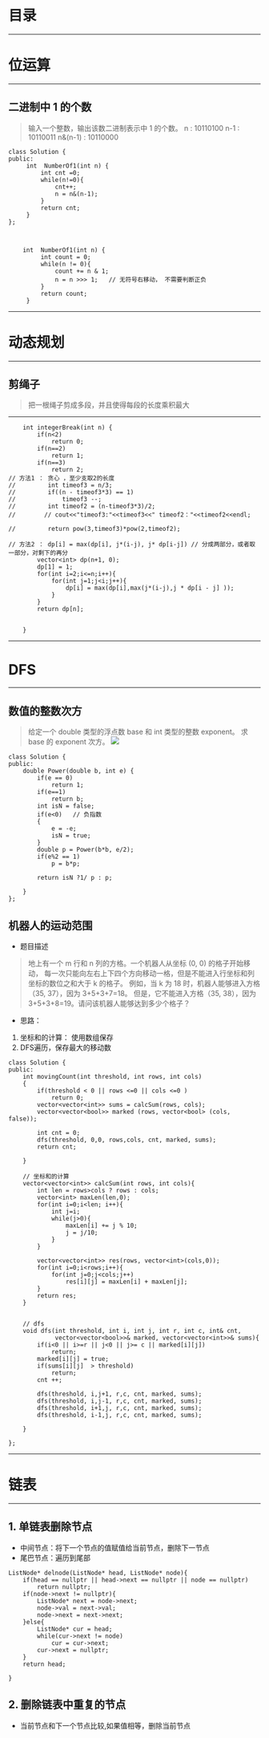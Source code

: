 # 目录


---
# 位运算
---

## 二进制中 1 的个数
>输入一个整数，输出该数二进制表示中 1 的个数。
>n       : 10110100
>n-1     : 10110011
>n&(n-1) : 10110000


```
class Solution {
public:
     int  NumberOf1(int n) {
         int cnt =0;
         while(n!=0){
             cnt++;
             n = n&(n-1);
         }
         return cnt;
     }
};



    int  NumberOf1(int n) {
         int count = 0;
         while(n != 0){
             count += n & 1;
             n = n >>> 1;   // 无符号右移动， 不需要判断正负
         }
         return count;
     }

```




---
# 动态规划
---

## 剪绳子

> 把一根绳子剪成多段，并且使得每段的长度乘积最大
---

```
    int integerBreak(int n) {
        if(n<2)
            return 0;
        if(n==2)
            return 1;
        if(n==3)
            return 2;
// 方法1 ： 贪心 ，至少支取2的长度
//         int timeof3 = n/3;
//         if((n - timeof3*3) == 1) 
//             timeof3 --;
//         int timeof2 = (n-timeof3*3)/2;
//        // cout<<"timeof3:"<<timeof3<<" timeof2："<<timeof2<<endl;
        
//         return pow(3,timeof3)*pow(2,timeof2);
        
// 方法2 ： dp[i] = max(dp[i], j*(i-j), j* dp[i-j]) // 分成两部分，或者取一部分，对剩下的再分
        vector<int> dp(n+1, 0);
        dp[1] = 1;
        for(int i=2;i<=n;i++){
            for(int j=1;j<i;j++){
                dp[i] = max(dp[i],max(j*(i-j),j * dp[i - j] ));
            }
        }
        return dp[n];
        
        
    }

```


---
# DFS
---
## 数值的整数次方
>给定一个 double 类型的浮点数 base 和 int 类型的整数 exponent。
>求 base 的 exponent 次方。
![](https://camo.githubusercontent.com/a9c60dcae8e57f42cb7f60473d695dddb3dd6221/68747470733a2f2f6c617465782e636f6465636f67732e636f6d2f6769662e6c617465783f785e6e3d5c6c6566745c7b5c626567696e7b61727261797d7b72636c7d28782a78295e7b6e2f327d26267b6e5c25323d307d5c5c782a28782a78295e7b6e2f327d26267b6e5c25323d317d5c656e647b61727261797d5c72696768742e)

```
class Solution {
public:
    double Power(double b, int e) {
        if(e == 0)
            return 1;
        if(e==1)
            return b;
        int isN = false;
        if(e<0)   // 负指数
        {
            e = -e;
            isN = true;
        }
        double p = Power(b*b, e/2);
        if(e%2 == 1)
            p = b*p;
        
        return isN ?1/ p : p; 
        
    }
};

```


## 机器人的运动范围

- 题目描述

>地上有一个 m 行和 n 列的方格。一个机器人从坐标 (0, 0) 的格子开始移动，
>每一次只能向左右上下四个方向移动一格，但是不能进入行坐标和列坐标的数位之和大于 k 的格子。
>例如，当 k 为 18 时，机器人能够进入方格（35, 37），因为 3+5+3+7=18。
>但是，它不能进入方格（35, 38），因为 3+5+3+8=19。请问该机器人能够达到多少个格子？

- 思路：
1. 坐标和的计算： 使用数组保存
2. DFS遍历，保存最大的移动数



```
class Solution {
public:
    int movingCount(int threshold, int rows, int cols)
    {
        if(threshold < 0 || rows <=0 || cols <=0 )
            return 0;
        vector<vector<int>> sums = calcSum(rows, cols);
        vector<vector<bool>> marked (rows, vector<bool> (cols, false));
        
        int cnt = 0;
        dfs(threshold, 0,0, rows,cols, cnt, marked, sums);
        return cnt;
        
    }
    
    // 坐标和的计算
    vector<vector<int>> calcSum(int rows, int cols){
        int len = rows>cols ? rows : cols;
        vector<int> maxLen(len,0);
        for(int i=0;i<len; i++){
            int j=i;
            while(j>0){
                maxLen[i] += j % 10;
                j = j/10;
            }
        }
        
        vector<vector<int>> res(rows, vector<int>(cols,0));
        for(int i=0;i<rows;i++){
            for(int j=0;j<cols;j++)
                res[i][j] = maxLen[i] + maxLen[j];
        }
        return res;     
    }
    
    
    // dfs
    void dfs(int threshold, int i, int j, int r, int c, int& cnt,
             vector<vector<bool>>& marked, vector<vector<int>>& sums){
        if(i<0 || i>=r || j<0 || j>= c || marked[i][j])
            return;
        marked[i][j] = true;
        if(sums[i][j]  > threshold)
            return;
        cnt ++;

        dfs(threshold, i,j+1, r,c, cnt, marked, sums);
        dfs(threshold, i,j-1, r,c, cnt, marked, sums);
        dfs(threshold, i+1,j, r,c, cnt, marked, sums);
        dfs(threshold, i-1,j, r,c, cnt, marked, sums);
   
    }
 
};
```


---
# 链表
---
## 1. 单链表删除节点
- 中间节点：将下一个节点的值赋值给当前节点，删除下一节点
- 尾巴节点：遍历到尾部


```
ListNode* delnode(ListNode* head, ListNode* node){
	if(head == nullptr || head->next == nullptr || node == nullptr)
		return nullptr;
	if(node->next != nullptr){
		ListNode* next = node->next;
		node->val = next->val;
		node->next = next->next;
	}else{
		ListNode* cur = head;
		while(cur->next != node)
			cur = cur->next;
		cur->next = nullptr;
	}
	return head;

}

```

## 2. 删除链表中重复的节点
- 当前节点和下一个节点比较,如果值相等，删除当前节点

```

```

